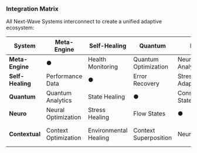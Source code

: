 ### Integration Matrix

All Next-Wave Systems interconnect to create a unified adaptive ecosystem:

| System | Meta-Engine | Self-Healing | Quantum | Neuro | Contextual | Auto-Composer | XR | Persistent | Multi-Sensory |
|--------|-------------|--------------|---------|--------|------------|---------------|-----|-----------|---------------|
| **Meta-Engine** | ● | Health Monitoring | Quantum Optimization | Neural Analytics | Context Analysis | Layout Optimization | XR Performance | State Analysis | Sensory Metrics |
| **Self-Healing** | Performance Data | ● | Error Recovery | Stress Adaptation | Environmental Healing | UI Correction | XR Stability | Sync Healing | Sensory Calibration |
| **Quantum** | Quantum Analytics | State Healing | ● | Consciousness States | Probabilistic Context | Generative Superposition | Quantum XR | Quantum Sync | Quantum Sensory |
| **Neuro** | Neural Optimization | Stress Healing | Flow States | ● | Biometric Context | Neural UI Generation | Neural XR Control | Neural Persistence | Neural Sensory |
| **Contextual** | Context Optimization | Environmental Healing | Context Superposition | Neural Context | ● | Context-Aware Generation | Environmental XR | Contextual Sync | Environmental Sensory |
